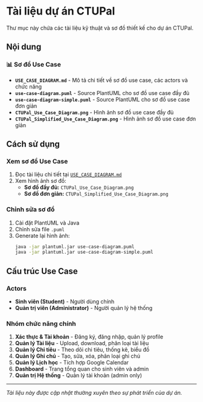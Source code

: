 # Tài liệu dự án CTUPal

Thư mục này chứa các tài liệu kỹ thuật và sơ đồ thiết kế cho dự án CTUPal.

## Nội dung

### 📊 Sơ đồ Use Case
- **`USE_CASE_DIAGRAM.md`** - Mô tả chi tiết về sơ đồ use case, các actors và chức năng
- **`use-case-diagram.puml`** - Source PlantUML cho sơ đồ use case đầy đủ
- **`use-case-diagram-simple.puml`** - Source PlantUML cho sơ đồ use case đơn giản
- **`CTUPal_Use_Case_Diagram.png`** - Hình ảnh sơ đồ use case đầy đủ
- **`CTUPal_Simplified_Use_Case_Diagram.png`** - Hình ảnh sơ đồ use case đơn giản

## Cách sử dụng

### Xem sơ đồ Use Case
1. Đọc tài liệu chi tiết tại [`USE_CASE_DIAGRAM.md`](USE_CASE_DIAGRAM.md)
2. Xem hình ảnh sơ đồ:
   - **Sơ đồ đầy đủ:** `CTUPal_Use_Case_Diagram.png`
   - **Sơ đồ đơn giản:** `CTUPal_Simplified_Use_Case_Diagram.png`

### Chỉnh sửa sơ đồ
1. Cài đặt PlantUML và Java
2. Chỉnh sửa file `.puml`
3. Generate lại hình ảnh:
   ```bash
   java -jar plantuml.jar use-case-diagram.puml
   java -jar plantuml.jar use-case-diagram-simple.puml
   ```

## Cấu trúc Use Case

### Actors
- **Sinh viên (Student)** - Người dùng chính
- **Quản trị viên (Administrator)** - Người quản lý hệ thống

### Nhóm chức năng chính
1. **Xác thực & Tài khoản** - Đăng ký, đăng nhập, quản lý profile
2. **Quản lý Tài liệu** - Upload, download, phân loại tài liệu
3. **Quản lý Chi tiêu** - Theo dõi chi tiêu, thống kê, biểu đồ
4. **Quản lý Ghi chú** - Tạo, sửa, xóa, phân loại ghi chú
5. **Quản lý Lịch học** - Tích hợp Google Calendar
6. **Dashboard** - Trang tổng quan cho sinh viên và admin
7. **Quản trị Hệ thống** - Quản lý tài khoản (admin only)

---

*Tài liệu này được cập nhật thường xuyên theo sự phát triển của dự án.*
